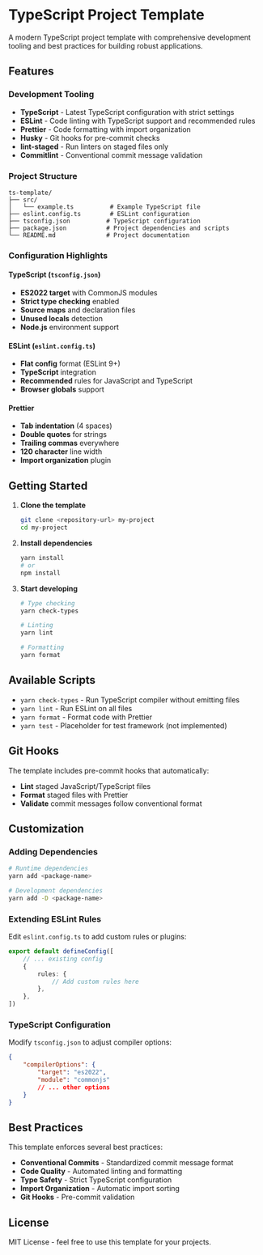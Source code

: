 # TypeScript Project Template

A modern TypeScript project template with comprehensive development tooling and best practices for building robust applications.

## Features

### Development Tooling

- **TypeScript** - Latest TypeScript configuration with strict settings
- **ESLint** - Code linting with TypeScript support and recommended rules
- **Prettier** - Code formatting with import organization
- **Husky** - Git hooks for pre-commit checks
- **lint-staged** - Run linters on staged files only
- **Commitlint** - Conventional commit message validation

### Project Structure

```
ts-template/
├── src/
│   └── example.ts          # Example TypeScript file
├── eslint.config.ts        # ESLint configuration
├── tsconfig.json          # TypeScript configuration
├── package.json           # Project dependencies and scripts
└── README.md              # Project documentation
```

### Configuration Highlights

#### TypeScript (`tsconfig.json`)

- **ES2022 target** with CommonJS modules
- **Strict type checking** enabled
- **Source maps** and declaration files
- **Unused locals** detection
- **Node.js** environment support

#### ESLint (`eslint.config.ts`)

- **Flat config** format (ESLint 9+)
- **TypeScript** integration
- **Recommended** rules for JavaScript and TypeScript
- **Browser globals** support

#### Prettier

- **Tab indentation** (4 spaces)
- **Double quotes** for strings
- **Trailing commas** everywhere
- **120 character** line width
- **Import organization** plugin

## Getting Started

1. **Clone the template**

    ```bash
    git clone <repository-url> my-project
    cd my-project
    ```

2. **Install dependencies**

    ```bash
    yarn install
    # or
    npm install
    ```

3. **Start developing**

    ```bash
    # Type checking
    yarn check-types

    # Linting
    yarn lint

    # Formatting
    yarn format
    ```

## Available Scripts

- `yarn check-types` - Run TypeScript compiler without emitting files
- `yarn lint` - Run ESLint on all files
- `yarn format` - Format code with Prettier
- `yarn test` - Placeholder for test framework (not implemented)

## Git Hooks

The template includes pre-commit hooks that automatically:

- **Lint** staged JavaScript/TypeScript files
- **Format** staged files with Prettier
- **Validate** commit messages follow conventional format

## Customization

### Adding Dependencies

```bash
# Runtime dependencies
yarn add <package-name>

# Development dependencies
yarn add -D <package-name>
```

### Extending ESLint Rules

Edit `eslint.config.ts` to add custom rules or plugins:

```typescript
export default defineConfig([
	// ... existing config
	{
		rules: {
			// Add custom rules here
		},
	},
])
```

### TypeScript Configuration

Modify `tsconfig.json` to adjust compiler options:

```json
{
	"compilerOptions": {
		"target": "es2022",
		"module": "commonjs"
		// ... other options
	}
}
```

## Best Practices

This template enforces several best practices:

- **Conventional Commits** - Standardized commit message format
- **Code Quality** - Automated linting and formatting
- **Type Safety** - Strict TypeScript configuration
- **Import Organization** - Automatic import sorting
- **Git Hooks** - Pre-commit validation

## License

MIT License - feel free to use this template for your projects.
